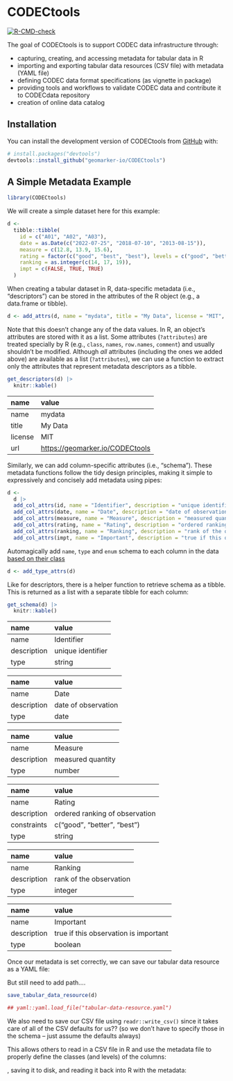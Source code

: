 
<!-- README.md is generated from README.Rmd. Please edit that file -->

# CODECtools

<!-- badges: start -->

[![R-CMD-check](https://github.com/geomarker-io/CODECtools/actions/workflows/R-CMD-check.yaml/badge.svg)](https://github.com/geomarker-io/CODECtools/actions/workflows/R-CMD-check.yaml)
<!-- badges: end -->

The goal of CODECtools is to support CODEC data infrastructure through:

-   capturing, creating, and accessing metadata for tabular data in R
-   importing and exporting tabular data resources (CSV file) with
    metadata (YAML file)
-   defining CODEC data format specifications (as vignette in package)
-   providing tools and workflows to validate CODEC data and contribute
    it to CODECdata repository
-   creation of online data catalog

## Installation

You can install the development version of CODECtools from
[GitHub](https://github.com/) with:

``` r
# install.packages("devtools")
devtools::install_github("geomarker-io/CODECtools")
```

## A Simple Metadata Example

``` r
library(CODECtools)
```

We will create a simple dataset here for this example:

``` r
d <-
  tibble::tibble(
    id = c("A01", "A02", "A03"),
    date = as.Date(c("2022-07-25", "2018-07-10", "2013-08-15")),
    measure = c(12.8, 13.9, 15.6),
    rating = factor(c("good", "best", "best"), levels = c("good", "better", "best")),
    ranking = as.integer(c(14, 17, 19)),
    impt = c(FALSE, TRUE, TRUE)
  )
```

When creating a tabular dataset in R, data-specific metadata (i.e.,
“descriptors”) can be stored in the attributes of the R object (e.g., a
data.frame or tibble).

``` r
d <- add_attrs(d, name = "mydata", title = "My Data", license = "MIT", url = "https://geomarker.io/CODECtools")
```

Note that this doesn’t change any of the data values. In R, an object’s
attributes are stored with it as a list. Some attributes (`?attributes`)
are treated specially by R (e.g., `class`, `names`, `row.names`,
`comment`) and usually shouldn’t be modified. Although *all* attributes
(including the ones we added above) are available as a list
(`?attributes`), we can use a function to extract only the attributes
that represent metadata descriptors as a tibble.

``` r
get_descriptors(d) |>
  knitr::kable()
```

| name    | value                             |
|:--------|:----------------------------------|
| name    | mydata                            |
| title   | My Data                           |
| license | MIT                               |
| url     | <https://geomarker.io/CODECtools> |

Similarly, we can add column-specific attributes (i.e., “schema”). These
metadata functions follow the tidy design principles, making it simple
to expressively and concisely add metadata using pipes:

``` r
d <-
  d |>
  add_col_attrs(id, name = "Identifier", description = "unique identifier") |>
  add_col_attrs(date, name = "Date", description = "date of observation") |>
  add_col_attrs(measure, name = "Measure", description = "measured quantity") |>
  add_col_attrs(rating, name = "Rating", description = "ordered ranking of observation") |>
  add_col_attrs(ranking, name = "Ranking", description = "rank of the observation") |>
  add_col_attrs(impt, name = "Important", description = "true if this observation is important")
```

Automagically add `name`, `type` and `enum` schema to each column in the
data [based on their
class](link%20to%20where%20this%20is%20documented%20--%20vignette?)

``` r
d <- add_type_attrs(d)
```

Like for descriptors, there is a helper function to retrieve schema as a
tibble. This is returned as a list with a separate tibble for each
column:

``` r
get_schema(d) |>
  knitr::kable()
```

| name        | value             |
|:------------|:------------------|
| name        | Identifier        |
| description | unique identifier |
| type        | string            |

| name        | value               |
|:------------|:--------------------|
| name        | Date                |
| description | date of observation |
| type        | date                |

| name        | value             |
|:------------|:------------------|
| name        | Measure           |
| description | measured quantity |
| type        | number            |

| name        | value                          |
|:------------|:-------------------------------|
| name        | Rating                         |
| description | ordered ranking of observation |
| constraints | c(“good”, “better”, “best”)    |
| type        | string                         |

| name        | value                   |
|:------------|:------------------------|
| name        | Ranking                 |
| description | rank of the observation |
| type        | integer                 |

| name        | value                                 |
|:------------|:--------------------------------------|
| name        | Important                             |
| description | true if this observation is important |
| type        | boolean                               |

Once our metadata is set correctly, we can save our tabular data
resource as a YAML file:

But still need to add path….

``` r
save_tabular_data_resource(d)

## yaml::yaml.load_file("tabular-data-resource.yaml")
```

We also need to save our CSV file using `readr::write_csv()` since it
takes care of all of the CSV defaults for us?? (so we don’t have to
specify those in the schema – just assume the defaults always)

This allows others to read in a CSV file in R and use the metadata file
to properly define the classes (and levels) of the columns:

, saving it to disk, and reading it back into R with the metadata:
